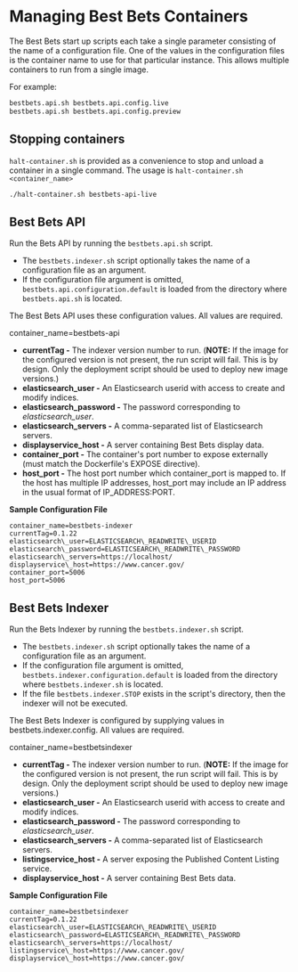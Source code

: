 # Managing Best Bets Containers

The Best Bets start up scripts each take a single parameter consisting of the name of a configuration
file. One of the values in the configuration files is the container name to use for that particular
instance. This allows multiple containers to run from a single image.

For example:
```bash
bestbets.api.sh bestbets.api.config.live
bestbets.api.sh bestbets.api.config.preview
```

## Stopping containers

`halt-container.sh` is provided as a convenience to stop and unload a container in a single command.  The usage
is `halt-container.sh <container_name>`

```bash
./halt-container.sh bestbets-api-live
```

## Best Bets API

Run the Bets API by running the `bestbets.api.sh` script.
* The `bestbets.indexer.sh` script optionally takes the name of a configuration file as an argument.
* If the configuration file argument is omitted, `bestbets.api.configuration.default` is loaded from the
    directory where `bestbets.api.sh` is located.

The Best Bets API uses these configuration values.  All values are required.

container_name=bestbets-api
* **currentTag -** The indexer version number to run. (**NOTE:** If the image for the configured version is not present,
    the run script will fail. This is by design. Only the deployment script should be used to deploy new image versions.)
* **elasticsearch\_user -** An Elasticsearch userid with access to create and modify indices.
* **elasticsearch\_password -** The password corresponding to _elasticsearch\_user_.
* **elasticsearch\_servers -** A comma-separated list of Elasticsearch servers.
* **displayservice\_host -** A server containing Best Bets display data.
* **container\_port -** The container's port number to expose externally (must match the Dockerfile's EXPOSE directive).
* **host\_port -** The host port number which container\_port is mapped to. If the host has multiple IP addresses, host\_port
    may include an IP address in the usual format of IP\_ADDRESS:PORT.


**Sample Configuration File**
```
container_name=bestbets-indexer
currentTag=0.1.22
elasticsearch\_user=ELASTICSEARCH\_READWRITE\_USERID
elasticsearch\_password=ELASTICSEARCH\_READWRITE\_PASSWORD
elasticsearch\_servers=https://localhost/
displayservice\_host=https://www.cancer.gov/
container_port=5006
host_port=5006
```

## Best Bets Indexer

Run the Bets Indexer by running the `bestbets.indexer.sh` script.
* The `bestbets.indexer.sh` script optionally takes the name of a configuration file as an argument.
* If the configuration file argument is omitted, `bestbets.indexer.configuration.default` is loaded from the
    directory where `bestbets.indexer.sh` is located.
* If the file `bestbets.indexer.STOP` exists in the script's directory, then the indexer will not be executed.

The Best Bets Indexer is configured by supplying values in bestbets.indexer.config.  All values are required.

container_name=bestbetsindexer
* **currentTag -** The indexer version number to run. (**NOTE:** If the image for the configured version is not present,
    the run script will fail. This is by design. Only the deployment script should be used to deploy new image versions.)
* **elasticsearch\_user -** An Elasticsearch userid with access to create and modify indices.
* **elasticsearch\_password -** The password corresponding to _elasticsearch\_user_.
* **elasticsearch\_servers -** A comma-separated list of Elasticsearch servers.
* **listingservice\_host -** A server exposing the Published Content Listing service.
* **displayservice\_host -** A server containing Best Bets data.


**Sample Configuration File**
```
container_name=bestbetsindexer
currentTag=0.1.22
elasticsearch\_user=ELASTICSEARCH\_READWRITE\_USERID
elasticsearch\_password=ELASTICSEARCH\_READWRITE\_PASSWORD
elasticsearch\_servers=https://localhost/
listingservice\_host=https://www.cancer.gov/
displayservice\_host=https://www.cancer.gov/
```